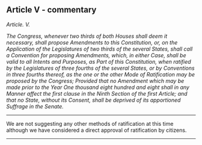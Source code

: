 
## Article V - commentary



_Article. V._

_The Congress, whenever two thirds of both Houses shall deem it necessary, shall propose Amendments to this Constitution, or, on the Application of the Legislatures of two thirds of the several States, shall call a Convention for proposing Amendments, which, in either Case, shall be valid to all Intents and Purposes, as Part of this Constitution, when ratified by the Legislatures of three fourths of the several States, or by Conventions in three fourths thereof, as the one or the other Mode of Ratification may be proposed by the Congress; Provided that no Amendment which may be made prior to the Year One thousand eight hundred and eight shall in any Manner affect the first clause in the Ninth Section of the first Article; and that no State, without its Consent, shall be deprived of its apportioned Suffrage in the Senate._



---

We are not suggesting any other methods of ratification at this time although we have considered a direct approval of ratification by citizens.



---
